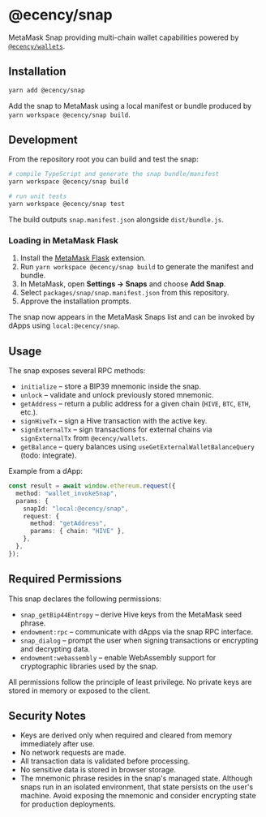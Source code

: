 # @ecency/snap

MetaMask Snap providing multi-chain wallet capabilities powered by
[`@ecency/wallets`](../wallets).

## Installation

```bash
yarn add @ecency/snap
```

Add the snap to MetaMask using a local manifest or bundle produced by
`yarn workspace @ecency/snap build`.

## Development

From the repository root you can build and test the snap:

```bash
# compile TypeScript and generate the snap bundle/manifest
yarn workspace @ecency/snap build

# run unit tests
yarn workspace @ecency/snap test
```

The build outputs `snap.manifest.json` alongside `dist/bundle.js`.

### Loading in MetaMask Flask

1. Install the [MetaMask Flask](https://metamask.io/flask/) extension.
2. Run `yarn workspace @ecency/snap build` to generate the manifest and bundle.
3. In MetaMask, open **Settings → Snaps** and choose **Add Snap**.
4. Select `packages/snap/snap.manifest.json` from this repository.
5. Approve the installation prompts.

The snap now appears in the MetaMask Snaps list and can be invoked by dApps
using `local:@ecency/snap`.

## Usage

The snap exposes several RPC methods:

- `initialize` – store a BIP39 mnemonic inside the snap.
- `unlock` – validate and unlock previously stored mnemonic.
- `getAddress` – return a public address for a given chain (`HIVE`, `BTC`, `ETH`, etc.).
- `signHiveTx` – sign a Hive transaction with the active key.
- `signExternalTx` – sign transactions for external chains via `signExternalTx` from
  `@ecency/wallets`.
- `getBalance` – query balances using `useGetExternalWalletBalanceQuery` (todo: integrate).

Example from a dApp:

```ts
const result = await window.ethereum.request({
  method: "wallet_invokeSnap",
  params: {
    snapId: "local:@ecency/snap",
    request: {
      method: "getAddress",
      params: { chain: "HIVE" },
    },
  },
});
```

## Required Permissions

This snap declares the following permissions:

- `snap_getBip44Entropy` – derive Hive keys from the MetaMask seed phrase.
- `endowment:rpc` – communicate with dApps via the snap RPC interface.
- `snap_dialog` – prompt the user when signing transactions or encrypting and
  decrypting data.
- `endowment:webassembly` – enable WebAssembly support for cryptographic
  libraries used by the snap.

All permissions follow the principle of least privilege. No private keys are
stored in memory or exposed to the client.

## Security Notes

- Keys are derived only when required and cleared from memory immediately after
  use.
- No network requests are made.
- All transaction data is validated before processing.
- No sensitive data is stored in browser storage.
- The mnemonic phrase resides in the snap's managed state. Although snaps run in
  an isolated environment, that state persists on the user's machine. Avoid
  exposing the mnemonic and consider encrypting state for production
  deployments.
